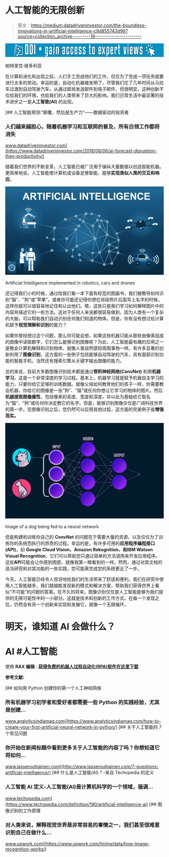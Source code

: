 # 人工智能的无限创新

> 原文：<https://medium.datadriveninvestor.com/the-boundless-innovations-in-artificial-intelligence-c9d855743d96?source=collection_archive---------16----------------------->

[![](img/d96e01e4db2bd99b57f1962832a817ee.png)](http://www.track.datadriveninvestor.com/1B9E)

帕特里克·维多利亚

在计算机进化和出现之前，人们手工完成他们的工作，仅仅为了完成一项任务就要进行太多的劳动。幸运的是，自动化机器被发明了，尽管我们花了几年时间从马拉车过渡到自动驾驶汽车，从通过邮局发送邮件到电子邮件，但很明显，这种创新不仅给我们的环境，也给我们的人类带来了巨大的影响。我们日常生活中最显著的技术进步之一是**人工智能(AI)** 的出现。

[](https://www.datadriveninvestor.com/2018/08/06/ai-forecast-disruption-then-productivity/) [## 人工智能预测:“颠覆，然后是生产力”——数据驱动的投资者

### 人们越来越担心，随着机器学习和互联网的普及，所有白领工作都将消失

www.datadriveninvestor.com](https://www.datadriveninvestor.com/2018/08/06/ai-forecast-disruption-then-productivity/) 

随着我们世界的不断变革，人工智能已被广泛用于操纵大量数据以创造智能机器。更简单地说，人工智能使计算机或设备足够智能，能够**实现类似人类的交互和响应**。

![](img/74620cca5134b9e2ad269a553df059fb.png)

Artificial Intelligence implemented in robotics, cars and drones

还记得我们小的时候，通过给我们看一本下面有标签的图画书，我们被教导如何识别“猫”、“狗”或“苹果”。或者你可能还记得你想在班级照片后面写上名字的时候，这样你就可以很容易地记住和认出他们。嗯，这些只是我们学习如何解释图片中的内容并描述它的一些方法。这对于任何人来说都很容易做到，因为人类有一个复杂的大脑，可以帮助我们自动识别任何我们知道的物体。但是，你有没有想过给计算机赋予**视觉理解和识别**的能力？

如果你曾经想过这个问题，那么你可能会想，如果这些机器只能从那些由像素组成的图像中读取数字，它们怎么能够识别图像呢？为此，人工智能最有趣的应用之一是教会计算机解释和识别物体，就像人类自然感知周围事物一样。有许多显著的创新利用了**图像识别**，这方面的一些例子包括能够自动驾驶的汽车，具有面部识别功能的智能手机，当然还有搜索引擎从关键字输出图像的能力。

总的来说，目前大多数图像识别技术都是通过**卷积神经网络(ConvNet)** 利用**机器学习**，这是一个非常深度的学习过程。基本上，机器学习就是赋予机器自主学习的能力，只要你给它足够的训练数据。就像父母如何教育他们的孩子一样，你需要教会机器，你给它的图像是一张“狗”、“猫”或任何你想让它学习的物体的图片。然后**机器提取图像属性**，包括像素的高度、宽度和深度，并以此为基础给它取名为“猫”、“狗”或任何你决定教它的名字。但是，能够识别图像仅仅是广阔科技世界的第一步。在图像识别之后，您仍然可以应用其他过程，这方面的完美例子是**增强现实。**

![](img/cb1a99f272d5661553c94b15ef7392a0.png)

Image of a dog being fed to a neural network

但是构建和训练你自己的 **ConvNet** 的问题在于需要大量的资源，以及仅仅为了训练你的系统而执行的昂贵的过程。幸运的是，有许多可用的**应用程序编程接口(API)**，如 **Google Cloud Vision、Amazon Rekognition、**和**IBM Watson Visual Recognition**，它们可以帮助您只通过简单的方法调用来开发应用程序。这些**API**可能会让你感到困惑，就像我第一眼看到的一样。然而，通过对其文档的适当研究和对其功能的一些实践，您可能离完成您的系统更近了一步。

今天，人工智能已经令人惊讶地给我们的生活带来了舒适和便利。我们在研究中使用人工智能越多，我们就越能发现新的模式和解决方案，帮助我们获得世界上看似“不可能”的问题的答案。在不久的将来，图像识别仅仅是人工智能能够为我们提供的无限可能性中的一小部分。这就是技术和创新的工作方式。在每一个发现之后，仍然会有另一个创新来实现和发展它，就像一个无限循环。

# 明天，谁知道 AI 会做什么？

# AI #人工智能

使用 **RAX 编辑** : [**获得免费的机器人过程自动化(RPA)软件在这里下载**](https://www.raxsuite.com/freetrial)

**参考文献:**

[](https://www.analyticsindiamag.com/how-to-create-your-first-artificial-neural-network-in-python/) [## 如何用 Python 创建你的第一个人工神经网络

### 所有机器学习初学者和爱好者都需要一些 Python 的实践经验，尤其是创建…

www.analyticsindiamag.com](https://www.analyticsindiamag.com/how-to-create-your-first-artificial-neural-network-in-python/) [](http://www.lasserouhiainen.com/7-questions-artificial-intelligence/) [## 关于人工智能的 7 个常见问题

### 你开始在新闻标题中看到更多关于人工智能的内容了吗？你想知道它将如何…

www.lasserouhiainen.com](http://www.lasserouhiainen.com/7-questions-artificial-intelligence/) [](https://www.techopedia.com/definition/190/artificial-intelligence-ai) [## 什么是人工智能(AI)？-来自 Techopedia 的定义

### 人工智能 AI 定义-人工智能(AI)是计算机科学的一个领域，强调…

www.techopedia.com](https://www.techopedia.com/definition/190/artificial-intelligence-ai) [](https://www.upwork.com/hiring/data/how-image-recognition-works/) [## 图像识别的工作原理

### 对人类来说，解释视觉世界是非常容易的事情之一，我们甚至很难意识到自己在做什么…

www.upwork.com](https://www.upwork.com/hiring/data/how-image-recognition-works/)